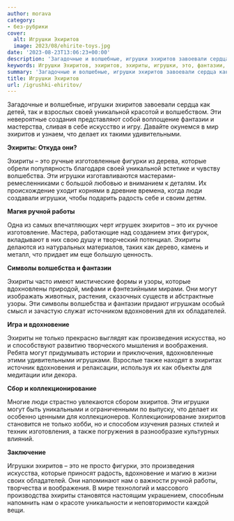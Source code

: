 ```yaml
---
author: morava
category:
- без-рубрики
cover:
  alt: Игрушки Эхиритов
  image: 2023/08/ehirite-toys.jpg
date: '2023-08-23T13:06:23+00:00'
description: 'Загадочные и волшебные, игрушки эхиритов завоевали сердца как детей, так и взрослых своей уникальной красотой и волшебством. Эти невероятные создания...'
keywords: Игрушки Эхиритов, эхиритов, эхириты, игрушки, это, фантазии, которые, волшебства, могут, своей, уникальной, делает, удивительными, фигурки, люди, радость
summary: 'Загадочные и волшебные, игрушки эхиритов завоевали сердца как детей, так и взрослых своей уникальной красотой и волшебством. Эти невероятные создания...'
title: Игрушки Эхиритов
url: /igrushki-ehiritov/
---
```


Загадочные и волшебные, игрушки эхиритов завоевали сердца как детей, так и взрослых своей уникальной красотой и волшебством. Эти невероятные создания представляют собой воплощение фантазии и мастерства, сливая в себе искусство и игру. Давайте окунемся в мир эхиритов и узнаем, что делает их такими удивительными.

**Эхириты: Откуда они?**

Эхириты – это ручные изготовленные фигурки из дерева, которые обрели популярность благодаря своей уникальной эстетике и чувству волшебства. Эти игрушки изготавливаются мастерами-ремесленниками с большой любовью и вниманием к деталям. Их происхождение уходит корнями в древние времена, когда люди создавали игрушки, чтобы подарить радость себе и своим детям.

**Магия ручной работы**

Одна из самых впечатляющих черт игрушек эхиритов – это их ручное изготовление. Мастера, работающие над созданием этих фигурок, вкладывают в них свою душу и творческий потенциал. Эхириты делаются из натуральных материалов, таких как дерево, камень и металл, что придает им еще большую ценность.

**Символы волшебства и фантазии**

Эхириты часто имеют мистические формы и узоры, которые вдохновлены природой, мифами и фэнтезийными мирами. Они могут изображать животных, растения, сказочных существ и абстрактные узоры. Эти символы волшебства и фантазии придают игрушкам особый смысл и зачастую служат источником вдохновения для их обладателей.

**Игра и вдохновение**

Эхириты не только прекрасно выглядят как произведения искусства, но и способствуют развитию творческого мышления и воображения. Ребята могут придумывать истории и приключения, вдохновленные этими удивительными игрушками. Взрослые также находят в эхиритах источник вдохновения и релаксации, используя их как объекты для медитации или декора.

**Сбор и коллекционирование**

Многие люди страстно увлекаются сбором эхиритов. Эти игрушки могут быть уникальными и ограниченными по выпуску, что делает их особенно ценными для коллекционеров. Коллекционирование эхиритов становится не только хобби, но и способом изучения разных стилей и техник изготовления, а также погружения в разнообразие культурных влияний.

**Заключение**

Игрушки эхиритов – это не просто фигурки, это произведения искусства, которые приносят радость, вдохновение и магию в жизни своих обладателей. Они напоминают нам о важности ручной работы, творчества и воображения. В мире технологий и массового производства эхириты становятся настоящим украшением, способным напомнить нам о красоте уникальности и неповторимости каждой вещи.